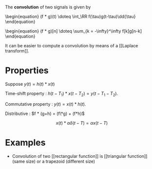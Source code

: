 The **convolution** of two signals is given by

\begin{equation}
(f * g)(t) \doteq \int_\RR f(\tau)g(t-\tau)\dd{\tau}
\end{equation}

\begin{equation}
(f * g)[n] \doteq \sum_{k = -\infty}^\infty f[k]g[n-k]
\end{equation}

It can be easier to compute a convolution by means of a [[Laplace transform]].

# Properties

Suppose $y(t) = h(t) * x(t)$

Time-shift property
: $h(t-T_1) * x(t-T_2) = y(t - T_1 - T_2)$.

Commutative property
: $y(t) = x(t) * h(t)$.

Distributive
: $f * (g+h) = (f\*g) + (f*h)$

$$
x(t) * \alpha \delta(t - T) = \alpha x(t - T)
$$

# Examples

* Convolution of two [[rectangular function]] is [[triangular function]] (same size) or a trapezoid (different size)